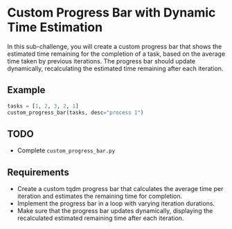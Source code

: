 # Custom Progress Bar with Dynamic Time Estimation

In this sub-challenge, you will create a custom progress bar that shows the estimated time remaining for the completion of a task, based on the average time taken by previous iterations. The progress bar should update dynamically, recalculating the estimated time remaining after each iteration.

## Example

```python
tasks = [1, 2, 3, 2, 1]
custom_progress_bar(tasks, desc="process 1")
```

## TODO

- Complete `custom_progress_bar.py`

## Requirements

- Create a custom tqdm progress bar that calculates the average time per iteration and estimates the remaining time for completion.
- Implement the progress bar in a loop with varying iteration durations.
- Make sure that the progress bar updates dynamically, displaying the recalculated estimated remaining time after each iteration.
